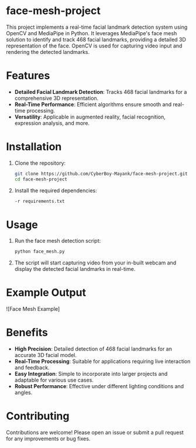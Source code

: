 # face-mesh-project

This project implements a real-time facial landmark detection system using OpenCV and MediaPipe in Python. It leverages MediaPipe's face mesh solution to identify and track 468 facial landmarks, providing a detailed 3D representation of the face. OpenCV is used for capturing video input and rendering the detected landmarks.

# Features

- **Detailed Facial Landmark Detection**: Tracks 468 facial landmarks for a comprehensive 3D representation.
- **Real-Time Performance**: Efficient algorithms ensure smooth and real-time processing.
- **Versatility**: Applicable in augmented reality, facial recognition, expression analysis, and more.

# Installation

1. Clone the repository:
    ```sh
    git clone https://github.com/CyberBoy-Mayank/face-mesh-project.git
    cd face-mesh-project
    ```

2. Install the required dependencies:
    ```sh
    -r requirements.txt
    ```

# Usage

1. Run the face mesh detection script:
    ```sh
    python face_mesh.py
    ```

2. The script will start capturing video from your in-built webcam and display the detected facial landmarks in real-time.

# Example Output

![Face Mesh Example]

# Benefits

- **High Precision**: Detailed detection of 468 facial landmarks for an accurate 3D facial model.
- **Real-Time Processing**: Suitable for applications requiring live interaction and feedback.
- **Easy Integration**: Simple to incorporate into larger projects and adaptable for various use cases.
- **Robust Performance**: Effective under different lighting conditions and angles.

# Contributing

Contributions are welcome! Please open an issue or submit a pull request for any improvements or bug fixes.
